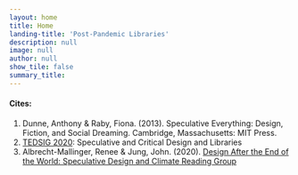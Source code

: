```yaml
---
layout: home
title: Home
landing-title: 'Post-Pandemic Libraries'
description: null
image: null
author: null
show_tile: false
summary_title:
---
```


#### Cites:
1. Dunne, Anthony & Raby, Fiona. (2013). Speculative Everything: Design, Fiction, and Social Dreaming. Cambridge, Massachusetts: MIT Press.
2. [TEDSIG 2020](https://tedsig.alaoweb.org/): Speculative and Critical Design and Libraries
3. Albrecht-Mallinger, Renee & Jung, John. (2020). [Design After the End of the World: Speculative Design and Climate Reading Group](https://www.latitudechicago.org/classes-and-workshops/design-after-the-end-of-the-world-speculative-design-and-climate-reading-group)
